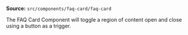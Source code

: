 **Source:** `src/components/faq-card/faq-card`

The FAQ Card Component will toggle a region of content open and close using a button as a trigger.
